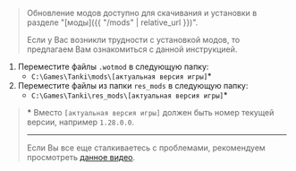 > Обновление модов доступно для скачивания и установки в разделе "[моды]({{ "/mods" | relative_url }})".
>
> Если у Вас возникли трудности с установкой модов, то предлагаем Вам ознакомиться с данной инструкцией.
>
1. Переместите файлы `.wotmod` в следующую папку:
    - `C:\Games\Tanki\mods\[актуальная версия игры]`*
2. Переместите файлы из папки `res_mods` в следующую папку:
    - `C:\Games\Tanki\res_mods\[актуальная версия игры]`*
>
> **\*** Вместо `[актуальная версия игры]` должен быть номер текущей версии, например `1.28.0.0`.
>
> ---
>
> Если Вы все еще сталкиваетесь с проблемами, рекомендуем просмотреть [данное видео](https://www.youtube.com/watch?v=XLn-GLCK1Qk).
